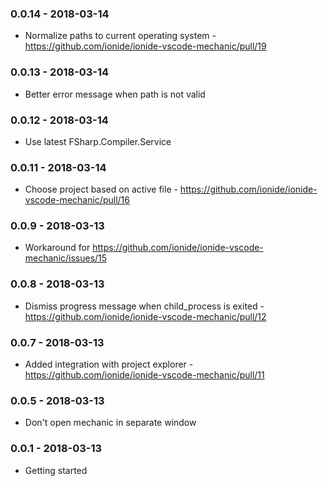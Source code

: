 ### 0.0.14 - 2018-03-14
* Normalize paths to current operating system - https://github.com/ionide/ionide-vscode-mechanic/pull/19

### 0.0.13 - 2018-03-14
* Better error message when path is not valid

### 0.0.12 - 2018-03-14
* Use latest FSharp.Compiler.Service

### 0.0.11 - 2018-03-14
* Choose project based on active file - https://github.com/ionide/ionide-vscode-mechanic/pull/16

### 0.0.9 - 2018-03-13
* Workaround for https://github.com/ionide/ionide-vscode-mechanic/issues/15

### 0.0.8 - 2018-03-13
* Dismiss progress message when child_process is exited - https://github.com/ionide/ionide-vscode-mechanic/pull/12

### 0.0.7 - 2018-03-13
* Added integration with project explorer - https://github.com/ionide/ionide-vscode-mechanic/pull/11

### 0.0.5 - 2018-03-13
* Don't open mechanic in separate window

### 0.0.1 - 2018-03-13
* Getting started
